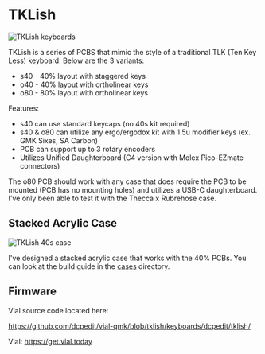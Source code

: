 # TKLish

![TKLish keyboards](https://i.imgur.com/pxLNHCd.jpeg)

TKLish is a series of PCBS that mimic the style of a traditional TLK (Ten Key Less) keyboard.  Below are the 3 variants:

* s40 - 40% layout with staggered keys
* o40 - 40% layout with ortholinear keys
* o80 - 80% layout with ortholinear keys

Features:

* s40 can use standard keycaps (no 40s kit required)
* s40 & o80 can utilize any ergo/ergodox kit with 1.5u modifier keys (ex. GMK Sixes, SA Carbon)
* PCB can support up to 3 rotary encoders
* Utilizes Unified Daughterboard (C4 version with Molex Pico-EZmate connectors)

The o80 PCB should work with any case that does require the PCB to be mounted (PCB has no mounting holes) and utilizes a USB-C daughterboard.  I've only been able to test it with the Thecca x Rubrehose case.

## Stacked Acrylic Case

![TKLish 40s case](https://i.imgur.com/5NLhVg1.jpeg)

I've designed a stacked acrylic case that works with the 40% PCBs.  You can look at the build guide in the [cases](./cases) directory.

## Firmware

Vial source code located here:

https://github.com/dcpedit/vial-qmk/blob/tklish/keyboards/dcpedit/tklish/

Vial: https://get.vial.today